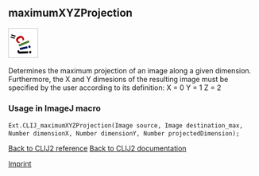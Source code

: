 ## maximumXYZProjection
![Image](images/mini_clij1_logo.png)

Determines the maximum projection of an image along a given dimension. Furthermore, the X and Y
 dimesions of the resulting image must be specified by the user according to its definition:
X = 0
Y = 1
Z = 2


### Usage in ImageJ macro
```
Ext.CLIJ_maximumXYZProjection(Image source, Image destination_max, Number dimensionX, Number dimensionY, Number projectedDimension);
```


[Back to CLIJ2 reference](https://clij.github.io/clij2-docs/reference)
[Back to CLIJ2 documentation](https://clij.github.io/clij2-docs)

[Imprint](https://clij.github.io/imprint)
